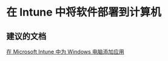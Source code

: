 <properties
    pageTitle="Deploying software to a computer"
    description="将软件部署到计算机"
    service="microsoft.intune"
    resource="intune"
    authors="mackie1604"
    displayOrder=""
    selfHelpType="generic"
    supportTopicIds="32435275"
    resourceTags=""
    productPesIds="15584"
    cloudEnvironments="public"
/>


# <a name="intune-software-deployment-to-a-computer"></a>在 Intune 中将软件部署到计算机

## <a name="recommended-documents"></a>**建议的文档**

[在 Microsoft Intune 中为 Windows 电脑添加应用](https://docs.microsoft.com/intune/deploy-use/add-apps-for-windows-pcs-in-microsoft-intune)<br>



